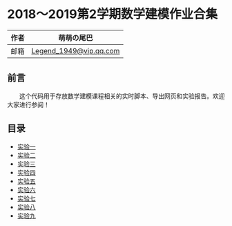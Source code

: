 # 2018～2019第2学期数学建模作业合集

| 作者 | 萌萌の尾巴             |
| ---- | ---------------------- |
| 邮箱 | Legend_1949@vip.qq.com |

## 前言

&emsp;&emsp;这个代码用于存放数学建模课程相关的实时脚本、导出网页和实验报告。欢迎大家进行参阅！

## 目录

* [实验一](https://drogon1573.github.io/Math_Modeling/Experiment1/Task1.html)
* [实验二](https://drogon1573.github.io/Math_Modeling/Experiment1/Task2.html)
* [实验三](https://drogon1573.github.io/Math_Modeling/Experiment3/Task3.html)
* [实验四](https://drogon1573.github.io/Math_Modeling/Experiment4/Task4.html)
* [实验五](https://drogon1573.github.io/Math_Modeling/Experiment5/Task5.html)
* [实验六](https://drogon1573.github.io/Math_Modeling/Experiment6/Task6.html)
* [实验七](https://github.com/Drogon1573/Math_Modeling/blob/master/Experiment7/Task7.md)
* [实验八](https://github.com/Drogon1573/Math_Modeling/blob/master/Experiment8/Task8.md)
* [实验九](https://github.com/Drogon1573/Math_Modeling/blob/master/Experiment9/Task9.md)
